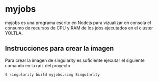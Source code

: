 # myjobs
myjobs es una programa escrito en Nodejs para vizualizar en consola el consumo de recursos de CPU y RAM de los jobs ejecutados en el cluster YOLTLA.

## Instrucciones para crear la imagen

Para crear la imagen de singularity es suficiente ejecutar el siguiente comando en la raiz del proyecto 

```$ singularity build myjobs.simg Singularity```
